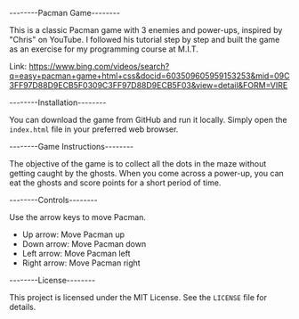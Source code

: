 --------Pacman Game--------

This is a classic Pacman game with 3 enemies and power-ups, inspired by "Chris" on YouTube. I followed his tutorial step by step and built the game as an exercise for my programming course at M.I.T.

Link: https://www.bing.com/videos/search?q=easy+pacman+game+html+css&docid=603509605959153253&mid=09C3FF97D88D9ECB5F0309C3FF97D88D9ECB5F03&view=detail&FORM=VIRE

--------Installation--------

You can download the game from GitHub and run it locally. Simply open the `index.html` file in your preferred web browser.

--------Game Instructions--------

The objective of the game is to collect all the dots in the maze without getting caught by the ghosts. When you come across a power-up, you can eat the ghosts and score points for a short period of time.

--------Controls--------

Use the arrow keys to move Pacman.

- Up arrow: Move Pacman up
- Down arrow: Move Pacman down
- Left arrow: Move Pacman left
- Right arrow: Move Pacman right

--------License--------

This project is licensed under the MIT License. See the `LICENSE` file for details.